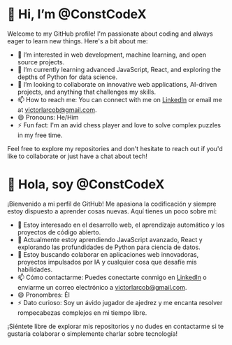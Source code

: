 # 👋 Hi, I’m @ConstCodeX

Welcome to my GitHub profile! I'm passionate about coding and always eager to learn new things. Here's a bit about me:

- 👀 I’m interested in web development, machine learning, and open source projects.
- 🌱 I’m currently learning advanced JavaScript, React, and exploring the depths of Python for data science.
- 💞️ I’m looking to collaborate on innovative web applications, AI-driven projects, and anything that challenges my skills.
- 📫 How to reach me: You can connect with me on [LinkedIn](http://linkedin.com/in/victorlarco/) or email me at victorlarcob@gmail.com.
- 😄 Pronouns: He/Him
- ⚡ Fun fact: I'm an avid chess player and love to solve complex puzzles in my free time.

Feel free to explore my repositories and don't hesitate to reach out if you'd like to collaborate or just have a chat about tech!

# 👋 Hola, soy @ConstCodeX

¡Bienvenido a mi perfil de GitHub! Me apasiona la codificación y siempre estoy dispuesto a aprender cosas nuevas. Aquí tienes un poco sobre mí:

- 👀 Estoy interesado en el desarrollo web, el aprendizaje automático y los proyectos de código abierto.
- 🌱 Actualmente estoy aprendiendo JavaScript avanzado, React y explorando las profundidades de Python para ciencia de datos.
- 💞️ Estoy buscando colaborar en aplicaciones web innovadoras, proyectos impulsados por IA y cualquier cosa que desafíe mis habilidades.
- 📫 Cómo contactarme: Puedes conectarte conmigo en [LinkedIn](http://linkedin.com/in/victorlarco/) o enviarme un correo electrónico a victorlarcob@gmail.com.
- 😄 Pronombres: Él
- ⚡ Dato curioso: Soy un ávido jugador de ajedrez y me encanta resolver rompecabezas complejos en mi tiempo libre.

¡Siéntete libre de explorar mis repositorios y no dudes en contactarme si te gustaría colaborar o simplemente charlar sobre tecnología!
